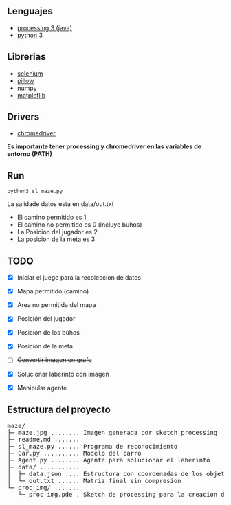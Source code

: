 ## Lenguajes
- [processing 3 (java)](https://processing.org/)
- [python 3](https://www.python.org)

## Librerias
- [selenium](https://pypi.org/project/selenium/)
- [pillow](https://pypi.org/project/Pillow/)
- [numpy](https://pypi.org/project/numpy/)
- [matplotlib](https://pypi.org/project/matplotlib/)

## Drivers
- [chromedriver](https://chromedriver.chromium.org)
  
**Es importante tener processing y chromedriver en las variables de entorno (PATH)**

## Run
```
python3 sl_maze.py
```

La salidade datos esta en data/out.txt

- El camino permitido es 1
- El camino no permitido es 0 (incluye buhos)
- La Posicion del jugador es 2
- La posicion de la meta es 3

## TODO
- [X] Iniciar el juego para la recoleccion de datos
- [X] Mapa permitido (camino)
- [X] Area no permitida del mapa
- [X] Posición del jugador
- [X] Posición de los búhos
- [X] Posición de la meta
- [ ] ~~Convertir imagen en grafo~~
- [X] Solucionar laberinto con imagen
- [X] Manipular agente


## Estructura del proyecto
<pre>
maze/
├─ maze.jpg ........ Imagen generada por sketch processing
├─ readme.md ....... 
├─ sl_maze.py ...... Programa de reconocimiento
├─ Car.py .......... Modelo del carro
├─ Agent.py ........ Agente para solucionar el laberinto
├─ data/ ........... 
│  ├─ data.json .... Estructura con coordenadas de los objetos en pantalla 
│  └─ out.txt ...... Matriz final sin compresion
└─ proc_img/ ....... 
   └─ proc_img.pde . Sketch de processing para la creacion de imagen
</pre>

